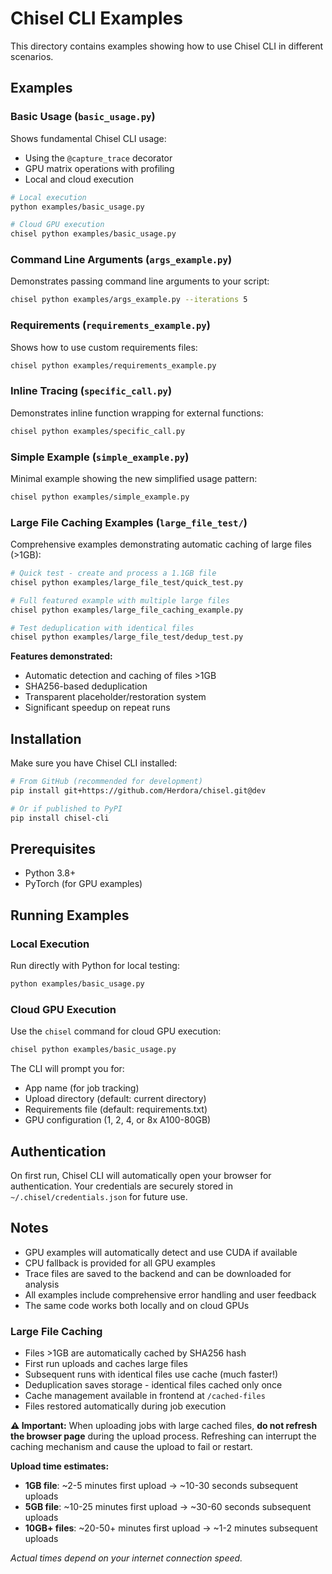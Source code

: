 # Chisel CLI Examples

This directory contains examples showing how to use Chisel CLI in different scenarios.

## Examples

### Basic Usage (`basic_usage.py`)
Shows fundamental Chisel CLI usage:
- Using the `@capture_trace` decorator
- GPU matrix operations with profiling
- Local and cloud execution

```bash
# Local execution
python examples/basic_usage.py

# Cloud GPU execution
chisel python examples/basic_usage.py
```

### Command Line Arguments (`args_example.py`)
Demonstrates passing command line arguments to your script:

```bash
chisel python examples/args_example.py --iterations 5
```

### Requirements (`requirements_example.py`)
Shows how to use custom requirements files:

```bash
chisel python examples/requirements_example.py
```

### Inline Tracing (`specific_call.py`)
Demonstrates inline function wrapping for external functions:

```bash
chisel python examples/specific_call.py
```

### Simple Example (`simple_example.py`)
Minimal example showing the new simplified usage pattern:

```bash
chisel python examples/simple_example.py
```

### Large File Caching Examples (`large_file_test/`)
Comprehensive examples demonstrating automatic caching of large files (>1GB):

```bash
# Quick test - create and process a 1.1GB file
chisel python examples/large_file_test/quick_test.py

# Full featured example with multiple large files
chisel python examples/large_file_caching_example.py

# Test deduplication with identical files
chisel python examples/large_file_test/dedup_test.py
```

**Features demonstrated:**
- Automatic detection and caching of files >1GB
- SHA256-based deduplication 
- Transparent placeholder/restoration system
- Significant speedup on repeat runs

## Installation

Make sure you have Chisel CLI installed:

```bash
# From GitHub (recommended for development)
pip install git+https://github.com/Herdora/chisel.git@dev

# Or if published to PyPI
pip install chisel-cli
```

## Prerequisites

- Python 3.8+
- PyTorch (for GPU examples)

## Running Examples

### Local Execution
Run directly with Python for local testing:
```bash
python examples/basic_usage.py
```

### Cloud GPU Execution
Use the `chisel` command for cloud GPU execution:
```bash
chisel python examples/basic_usage.py
```

The CLI will prompt you for:
- App name (for job tracking)
- Upload directory (default: current directory)
- Requirements file (default: requirements.txt)
- GPU configuration (1, 2, 4, or 8x A100-80GB)

## Authentication

On first run, Chisel CLI will automatically open your browser for authentication. Your credentials are securely stored in `~/.chisel/credentials.json` for future use.

## Notes

- GPU examples will automatically detect and use CUDA if available
- CPU fallback is provided for all GPU examples
- Trace files are saved to the backend and can be downloaded for analysis
- All examples include comprehensive error handling and user feedback
- The same code works both locally and on cloud GPUs

### Large File Caching

- Files >1GB are automatically cached by SHA256 hash
- First run uploads and caches large files
- Subsequent runs with identical files use cache (much faster!)
- Deduplication saves storage - identical files cached only once
- Cache management available in frontend at `/cached-files`
- Files restored automatically during job execution

**⚠️ Important:** When uploading jobs with large cached files, **do not refresh the browser page** during the upload process. Refreshing can interrupt the caching mechanism and cause the upload to fail or restart.

**Upload time estimates:**
- **1GB file**: ~2-5 minutes first upload → ~10-30 seconds subsequent uploads
- **5GB file**: ~10-25 minutes first upload → ~30-60 seconds subsequent uploads  
- **10GB+ files**: ~20-50+ minutes first upload → ~1-2 minutes subsequent uploads

*Actual times depend on your internet connection speed.*